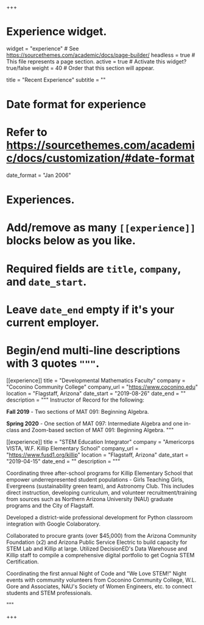 +++
# Experience widget.
widget = "experience"  # See https://sourcethemes.com/academic/docs/page-builder/
headless = true  # This file represents a page section.
active = true  # Activate this widget? true/false
weight = 40  # Order that this section will appear.

title = "Recent Experience"
subtitle = ""

# Date format for experience
#   Refer to https://sourcethemes.com/academic/docs/customization/#date-format
date_format = "Jan 2006"

# Experiences.
#   Add/remove as many `[[experience]]` blocks below as you like.
#   Required fields are `title`, `company`, and `date_start`.
#   Leave `date_end` empty if it's your current employer.
#   Begin/end multi-line descriptions with 3 quotes `"""`.
[[experience]]
  title = "Developmental Mathematics Faculty"
  company = "Coconino Community College"
  company_url = "https://www.coconino.edu"
  location = "Flagstaff, Arizona"
  date_start = "2019-08-26"
  date_end = ""
  description = """
  Instructor of Record for the following:

  **Fall 2019** - Two sections of MAT 091: Beginning Algebra.

  **Spring 2020** - One section of MAT 097: Intermediate Algebra and one in-class and Zoom-based section of MAT 091: Beginning Algebra. 
  """

[[experience]]
  title = "STEM Education Integrator"
  company = "Americorps VISTA, W.F. Killip Elementary School"
  company_url = "https://www.fusd1.org/killip"
  location = "Flagstaff, Arizona"
  date_start = "2019-04-15"
  date_end = ""
  description = """

  Coordinating three after-school programs for Killip Elementary School that empower underrepresented student populations - Girls Teaching Girls, Evergreens (sustainability green team), and Astronomy Club. This includes direct instruction, developing curriculum, and volunteer recruitment/training from sources such as Northern Arizona University (NAU) graduate programs and the City of Flagstaff. 

  Developed a district-wide professional development for Python classroom integration with Google Colaboratory. 

  Collaborated to procure grants (over $45,000) from the Arizona Community Foundation (x2) and Arizona Public Service Electric to build capacity for STEM Lab and Killip at large. Utilized DecisionED's Data Warehouse and Killip staff to compile a comprehensive digital portfolio to get Cognia STEM Certification. 

  Coordinating the first annual Night of Code and "We Love STEM!" Night events with community volunteers from Coconino Community College, W.L. Gore and Associates, NAU's Society of Women Engineers, etc. to connect students and STEM professionals.

  """

+++

